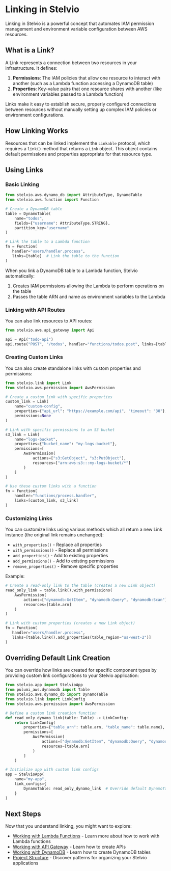 # Linking in Stelvio

Linking in Stelvio is a powerful concept that automates IAM permission management and environment variable configuration between AWS resources.

## What is a Link?

A Link represents a connection between two resources in your infrastructure. It defines:

1. **Permissions**: The IAM policies that allow one resource to interact with another (such as a Lambda function accessing a DynamoDB table)
2. **Properties**: Key-value pairs that one resource shares with another (like environment variables passed to a Lambda function)

Links make it easy to establish secure, properly configured connections between resources without manually setting up complex IAM policies or environment configurations.

## How Linking Works

Resources that can be linked implement the `Linkable` protocol, which requires a `link()` method that returns a `Link` object. This object contains default permissions and properties appropriate for that resource type.

## Using Links

### Basic Linking

```python
from stelvio.aws.dynamo_db import AttributeType, DynamoTable
from stelvio.aws.function import Function

# Create a DynamoDB table
table = DynamoTable(
    name="todos",
    fields={"username": AttributeType.STRING},
    partition_key="username"
)

# Link the table to a Lambda function
fn = Function(
   handler="users/handler.process",
   links=[table]  # Link the table to the function
)
```

When you link a DynamoDB table to a Lambda function, Stelvio automatically:
1. Creates IAM permissions allowing the Lambda to perform operations on the table
2. Passes the table ARN and name as environment variables to the Lambda

### Linking with API Routes

You can also link resources to API routes:

```python
from stelvio.aws.api_gateway import Api

api = Api("todo-api")
api.route("POST", "/todos", handler="functions/todos.post", links=[table])
```

### Creating Custom Links

You can also create standalone links with custom properties and permissions:

```python
from stelvio.link import Link
from stelvio.aws.permission import AwsPermission

# Create a custom link with specific properties
custom_link = Link(
    name="custom-config",
    properties={"api_url": "https://example.com/api", "timeout": "30"},
    permissions=None
)

# Link with specific permissions to an S3 bucket
s3_link = Link(
    name="logs-bucket",
    properties={"bucket_name": "my-logs-bucket"},
    permissions=[
        AwsPermission(
            actions=["s3:GetObject", "s3:PutObject"],
            resources=["arn:aws:s3:::my-logs-bucket/*"]
        )
    ]
)

# Use these custom links with a function
fn = Function(
    handler="functions/process.handler",
    links=[custom_link, s3_link]
)
```

### Customizing Links

You can customize links using various methods which all return a new Link instance (the original link remains unchanged):

- `with_properties()` - Replace all properties
- `with_permissions()` - Replace all permissions  
- `add_properties()` - Add to existing properties
- `add_permissions()` - Add to existing permissions
- `remove_properties()` - Remove specific properties

Example:

```python
# Create a read-only link to the table (creates a new Link object)
read_only_link = table.link().with_permissions(
    AwsPermission(
        actions=["dynamodb:GetItem", "dynamodb:Query", "dynamodb:Scan"],
        resources=[table.arn]
    )
)

# Link with custom properties (creates a new Link object)
fn = Function(
   handler="users/handler.process",
   links=[table.link().add_properties(table_region="us-west-2")]
)
```

## Overriding Default Link Creation

You can override how links are created for specific component types by providing custom link configurations to your Stelvio application:

```python
from stelvio.app import StelvioApp
from pulumi_aws.dynamodb import Table
from stelvio.aws.dynamo_db import DynamoTable
from stelvio.link import LinkConfig
from stelvio.aws.permission import AwsPermission

# Define a custom link creation function
def read_only_dynamo_link(table: Table) -> LinkConfig:
    return LinkConfig(
        properties={"table_arn": table.arn, "table_name": table.name},
        permissions=[
            AwsPermission(
                actions=["dynamodb:GetItem", "dynamodb:Query", "dynamodb:Scan"],
                resources=[table.arn]
            )
        ]
    )

# Initialize app with custom link configs
app = StelvioApp(
    name="my-app",
    link_configs={
        DynamoTable: read_only_dynamo_link  # Override default DynamoTable link creation
    }
)
```

## Next Steps

Now that you understand linking, you might want to explore:

- [Working with Lambda Functions](lambda.md) - Learn more about how to work with Lambda functions
- [Working with API Gateway](api-gateway.md) - Learn how to create APIs
- [Working with DynamoDB](dynamo-db.md) - Learn how to create DynamoDB tables
- [Project Structure](project-structure.md) - Discover patterns for organizing your Stelvio applications
